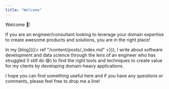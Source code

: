 ```yaml
---
title: "Welcome"
---
```


Welcome 👋!

If you are an engineer/consultant looking to leverage your domain expertise to create awesome products 
and solutions, you are in the right place!

In my [blog]({{< ref "/content/posts/_index.md" >}}), I write about software development and data 
science through the lens of an engineer who has struggled (I still do 😅) to find the right tools 
and techniques to create value for my clients by developing domain-heavy applications.

I hope you can find something useful here and if you have any questions or comments, 
please feel free to drop me a line!

